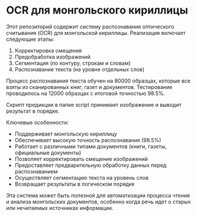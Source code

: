 # OCR для монгольского кириллицы
Этот репозиторий содержит систему распознавания оптического считывания (OCR) для монгольской кириллицы. Реализация включает следующие этапы:

1. Корректировка смещения
2. Предобработка изображений
3. Сегментация (по контуру, строкам и словам)
4. Распознавание текста (на уровне отдельных слов)

Процесс распознавания текста обучен на 80000 образцах, которые все взяты из сканированных книг, газет и документов. Тестирование проводилось на 12000 образцах с итоговой точностью 98.5%.

Скрипт предикции в папке script принимает изображение и выводит результат в порядке.

Ключевые особенности:
- Поддерживает монгольскую кириллицу
- Обеспечивает высокую точность распознавания (98.5%)
- Работает с различными типами документов (книги, газеты, официальные документы)
- Позволяет корректировать смещение изображений
- Предоставляет предварительную обработку данных перед распознаванием
- Осуществляет сегментацию текста на уровень слов
- Возвращает результаты в логическом порядке

Эта система может быть полезной для автоматизации процесса чтения и анализа монгольских документов, особенно когда речь идет о старых или нечитаемых источниках информации.